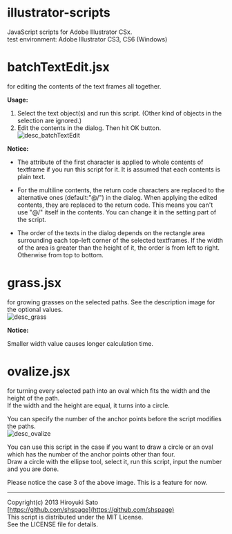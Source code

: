 illustrator-scripts
======================
JavaScript scripts for Adobe Illustrator CSx.  
test environment: Adobe Illustrator CS3, CS6 (Windows)

batchTextEdit.jsx
======================
for editing the contents of the text frames all together.

**Usage:**

1. Select the text object(s) and run this script.  (Other kind of objects in the selection are ignored.)  
2. Edit the contents in the dialog. Then hit OK button.  
![desc_batchTextEdit](https://github.com/shspage/illustrator-scripts/raw/master/image/desc_batchTextEdit.png)

**Notice:**

  - The attribute of the first character is applied to whole contents of textframe if you run this script for it.  It is assumed that each contents is plain text.

  - For the multiline contents, the return code characters are replaced to the alternative ones (default:"@/") in the dialog.  When applying the edited contents, they are replaced to the return code. This means you can't use "@/" itself in the contents.  You can change it in the setting part of the script.

  - The order of the texts in the dialog depends on the rectangle area surrounding each top-left corner of the selected textframes.  If the width of the area is greater than the height of it, the order is from left to right. Otherwise from top to bottom.

grass.jsx
======================
for growing grasses on the selected paths.
See the description image for the optional values.  
![desc_grass](https://github.com/shspage/illustrator-scripts/raw/master/image/desc_grass.png)

**Notice:**

Smaller width value causes longer calculation time.

ovalize.jsx
======================
for turning every selected path into an oval which fits the width and the height of the path.  
If the width and the height are equal, it turns into a circle.

You can specify the number of the anchor points before the script modifies the paths.  
![desc_ovalize](https://github.com/shspage/illustrator-scripts/raw/master/image/desc_Ovalize.png)

You can use this script in the case if you want to draw a circle or an oval which has the number of the anchor points other than four.  
Draw a circle with the ellipse tool, select it, run this script, input the number and you are done.

Please notice the case 3 of the above image. This is a feature for now.

----------------------
Copyright(c) 2013 Hiroyuki Sato  
[https://github.com/shspage](https://github.com/shspage)  
This script is distributed under the MIT License.  
See the LICENSE file for details.  
